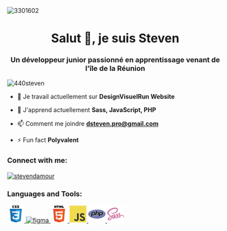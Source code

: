 ![3301602](https://github.com/440Steven/440Steven/assets/173803115/5ad64cca-5ed5-4455-b7b2-79bcc049fd10)
<h1 align="center">Salut 👋, je suis Steven</h1>
<h3 align="center">Un développeur junior passionné en apprentissage venant de l'île de la Réunion</h3>

<p align="left"> <img src="https://komarev.com/ghpvc/?username=440steven&label=Profile%20views&color=0e75b6&style=flat" alt="440steven" /> </p>

- 🔭 Je travail actuellement sur **DesignVisuelRun Website**

- 🌱 J'apprend actuellement **Sass, JavaScript, PHP**

- 📫 Comment me joindre **dsteven.pro@gmail.com**

- ⚡ Fun fact **Polyvalent**

<h3 align="left">Connect with me:</h3>
<p align="left">
<a href="https://linkedin.com/in/stevendamour" target="blank"><img align="center" src="https://raw.githubusercontent.com/rahuldkjain/github-profile-readme-generator/master/src/images/icons/Social/linked-in-alt.svg" alt="stevendamour" height="30" width="40" /></a>
</p>

<h3 align="left">Languages and Tools:</h3>
<p align="left"> <a href="https://www.w3schools.com/css/" target="_blank" rel="noreferrer"> <img src="https://raw.githubusercontent.com/devicons/devicon/master/icons/css3/css3-original-wordmark.svg" alt="css3" width="40" height="40"/> </a> <a href="https://www.figma.com/" target="_blank" rel="noreferrer"> <img src="https://www.vectorlogo.zone/logos/figma/figma-icon.svg" alt="figma" width="40" height="40"/> </a> <a href="https://www.w3.org/html/" target="_blank" rel="noreferrer"> <img src="https://raw.githubusercontent.com/devicons/devicon/master/icons/html5/html5-original-wordmark.svg" alt="html5" width="40" height="40"/> </a> <a href="https://developer.mozilla.org/en-US/docs/Web/JavaScript" target="_blank" rel="noreferrer"> <img src="https://raw.githubusercontent.com/devicons/devicon/master/icons/javascript/javascript-original.svg" alt="javascript" width="40" height="40"/> </a> <a href="https://www.php.net" target="_blank" rel="noreferrer"> <img src="https://raw.githubusercontent.com/devicons/devicon/master/icons/php/php-original.svg" alt="php" width="40" height="40"/> </a> <a href="https://sass-lang.com" target="_blank" rel="noreferrer"> <img src="https://raw.githubusercontent.com/devicons/devicon/master/icons/sass/sass-original.svg" alt="sass" width="40" height="40"/> </a> </p>

